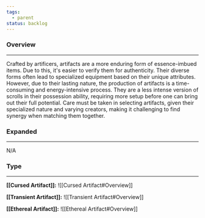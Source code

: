 ```yaml
---
tags:
  - parent
status: backlog
---
```

### Overview  
---  
Crafted by artificers, artifacts are a more enduring form of essence-imbued items. Due to this, it's easier to verify them for authenticity. Their diverse forms often lead to specialized equipment based on their unique attributes. However, due to their lasting nature, the production of artifacts is a time-consuming and energy-intensive process. They are a less intense version of scrolls in their possession ability, requiring more setup before one can bring out their full potential. Care must be taken in selecting artifacts, given their specialized nature and varying creators, making it challenging to find synergy when matching them together.  

### Expanded
---
N/A

### Type
---
  
__[[Cursed Artifact]]:__ 
![[Cursed Artifact#Overview]]
  
__[[Transient Artifact]]:__ 
![[Transient Artifact#Overview]]

__[[Ethereal Artifact]]:__
![[Ethereal Artifact#Overview]]